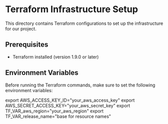 # Terraform Infrastructure Setup

This directory contains Terraform configurations to set up the infrastructure for our project.

## Prerequisites

- Terraform installed (version 1.9.0 or later)

## Environment Variables

Before running the Terraform commands, make sure to set the following environment variables:

export AWS_ACCESS_KEY_ID="your_aws_access_key"
export AWS_SECRET_ACCESS_KEY="your_aws_secret_key"
export TF_VAR_aws_region="your_aws_region"
export TF_VAR_release_name="base for resource names"


